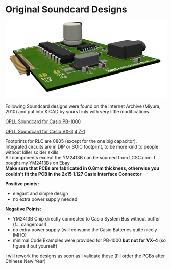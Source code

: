 # Original Soundcard Designs

![SoundCard](img/card.png)

Following Soundcard designs were found on the Internet Archive (Miyura, 2010)
and put into KiCAD by yours truly with very little modifications.

<a href="CASIO%20PB-1000%20YM2413%20Soundcard/">OPLL Soundcard for Casio PB-1000</a>

<a href="CASIO%20VX4%20YM2413%20Soundcard%20v1.1/">OPLL Soundcard for Casio VX-3,4,Z-1</a>


Footprints for RLC are 0805 (except for the one big capacitor).<br>
Integrated circuits are in DIP or SOIC footprint, to be more kind to people without killer solder skills.<br>
All components except the YM2413B can be sourced from LCSC.com. I bought my YM2413Bs on Ebay<br>
**Make sure that PCBs are fabricated in 0.8mm thickness, otherwise you couldn't fit the PCB in the 2x15 1.127 Casio Interface Connector**<br>

__**Positive points:**__ 
- elegant and simple design
- no extra power supply needed

__**Negative Points:**__
- YM2413B Chip directly connected to Casio System Bus without buffer (f... dangerous!)
- no extra power supply (will consume the Casio Batteries quite nicely IMHO)
- minimal Code Examples were provided for PB-1000 **but not for VX-4** (so figure it out yourself)


I will rework the designs as soon as I validate these (I'll order the PCBs after Chinese New Year)
